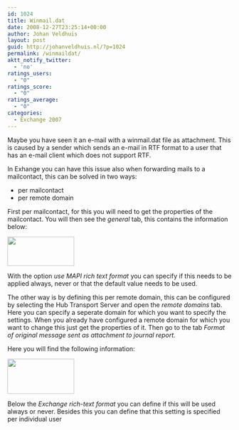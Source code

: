 ```yaml
---
id: 1024
title: Winmail.dat
date: 2008-12-27T23:25:14+00:00
author: Johan Veldhuis
layout: post
guid: http://johanveldhuis.nl/?p=1024
permalink: /winmaildat/
aktt_notify_twitter:
  - 'no'
ratings_users:
  - "0"
ratings_score:
  - "0"
ratings_average:
  - "0"
categories:
  - Exchange 2007
---
```

Maybe you have seen it an e-mail with a winmail.dat file as attachment. This is caused by a sender which sends an e-mail in RTF format to a user that has an e-mail client which does not support RTF.

In Exhange you can have this issue also when forwarding mails to a mailcontact, this can be solved in two ways:

  * per mailcontact
  * per remote domain

First per mailcontact, for this you will need to get the properties of the mailcontact. You will then see the _general_ tab, this contains the information below:

[<img class="alignnone size-thumbnail wp-image-1025" title="peruser" src="https://i2.wp.com/johanveldhuis.nl/wp-content/uploads/2008/12/peruser-150x66.jpg?resize=150%2C66" alt="" width="150" height="66" srcset="https://i0.wp.com/johanveldhuis.nl/wp-content/uploads/2008/12/peruser.jpg?resize=150%2C66&ssl=1 150w, https://i1.wp.com/johanveldhuis.nl/wp-content/uploads//customers/johanveldhuis.nl/johanveldhuis.nl/httpd.www/wp-content/uploads/2008/12/peruser.jpg?zoom=2&resize=150%2C66&ssl=1 300w" sizes="(max-width: 150px) 100vw, 150px" data-recalc-dims="1" />](https://i0.wp.com/johanveldhuis.nl/wp-content/uploads/2008/12/peruser.jpg)

With the option _use MAPI rich text format_ you can specify if this needs to be applied always, never or that the default value needs to be used.

The other way is by defining this per remote domain, this can be configured by selecting the Hub Transport Server and open the _remote domains_ tab. Here you can specify a seperate domain for which you want to specify the settings. When you already have configured a remote domain for which you want to change this just get the properties of it. Then go to the tab _Format of original message sent as attachment to journal report._

Here you will find the following information:

[<img class="alignnone size-thumbnail wp-image-1026" title="RTF per domain" src="https://i0.wp.com/johanveldhuis.nl/wp-content/uploads/2008/12/perdomain-150x79.jpg?resize=150%2C79" alt="" width="150" height="79" data-recalc-dims="1" />](https://i2.wp.com/johanveldhuis.nl/wp-content/uploads/2008/12/perdomain.jpg)

Below the _Exchange rich-text format_ you can define if this will be used always or never. Besides this you can define that this setting is specified per individual user